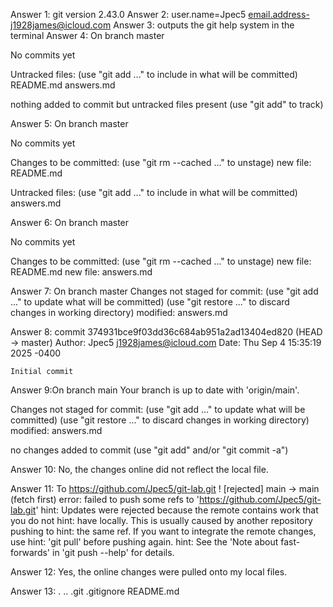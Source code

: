 Answer 1: git version 2.43.0
Answer 2: user.name=Jpec5 email.address-j1928james@icloud.com
Answer 3: outputs the git help system in the terminal
Answer 4: On branch master

No commits yet

Untracked files:
  (use "git add <file>..." to include in what will be committed)
	README.md
	answers.md

nothing added to commit but untracked files present (use "git add" to track)

Answer 5: On branch master

No commits yet

Changes to be committed:
  (use "git rm --cached <file>..." to unstage)
	new file:   README.md

Untracked files:
  (use "git add <file>..." to include in what will be committed)
	answers.md

Answer 6: On branch master

No commits yet

Changes to be committed:
  (use "git rm --cached <file>..." to unstage)
	new file:   README.md
	new file:   answers.md

Answer 7: On branch master
Changes not staged for commit:
  (use "git add <file>..." to update what will be committed)
  (use "git restore <file>..." to discard changes in working directory)
	modified:   answers.md

Answer 8: commit 374931bce9f03dd36c684ab951a2ad13404ed820 (HEAD -> master)
Author: Jpec5 <j1928james@icloud.com>
Date:   Thu Sep 4 15:35:19 2025 -0400

    Initial commit
    
Answer 9:On branch main
Your branch is up to date with 'origin/main'.

Changes not staged for commit:
  (use "git add <file>..." to update what will be committed)
  (use "git restore <file>..." to discard changes in working directory)
	modified:   answers.md

no changes added to commit (use "git add" and/or "git commit -a")

Answer 10: No, the changes online did not reflect the local file.

Answer 11: To https://github.com/Jpec5/git-lab.git
 ! [rejected]        main -> main (fetch first)
error: failed to push some refs to 'https://github.com/Jpec5/git-lab.git'
hint: Updates were rejected because the remote contains work that you do not
hint: have locally. This is usually caused by another repository pushing to
hint: the same ref. If you want to integrate the remote changes, use
hint: 'git pull' before pushing again.
hint: See the 'Note about fast-forwards' in 'git push --help' for details.

Answer 12: Yes, the online changes were pulled onto my local files.

Answer 13: .  ..  .git  .gitignore  README.md


